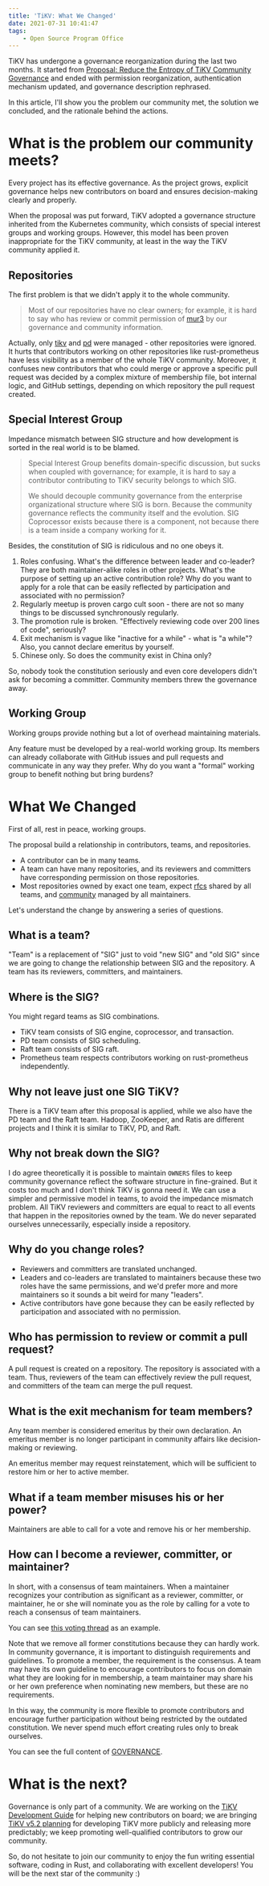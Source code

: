 ```yaml
---
title: 'TiKV: What We Changed'
date: 2021-07-31 10:41:47
tags:
    - Open Source Program Office
---
```


TiKV has undergone a governance reorganization during the last two months. It started from [Proposal: Reduce the Entropy of TiKV Community Governance](https://github.com/tikv/community/issues/118) and ended with permission reorganization, authentication mechanism updated, and governance description rephrased.

In this article, I'll show you the problem our community met, the solution we concluded, and the rationale behind the actions.

<!-- more -->

# What is the problem our community meets?

Every project has its effective governance. As the project grows, explicit governance helps new contributors on board and ensures decision-making clearly and properly.

When the proposal was put forward, TiKV adopted a governance structure inherited from the Kubernetes community, which consists of special interest groups and working groups. However, this model has been proven inappropriate for the TiKV community, at least in the way the TiKV community applied it.

## Repositories

The first problem is that we didn't apply it to the whole community.

> Most of our repositories have no clear owners; for example, it is hard to say who has review or commit permission of [mur3](https://github.com/tikv/mur3) by our governance and community information.

Actually, only [tikv](https://github.com/tikv/tikv) and [pd](https://github.com/tikv/pd) were managed - other repositories were ignored. It hurts that contributors working on other repositories like rust-prometheus have less visibility as a member of the whole TiKV community. Moreover, it confuses new contributors that who could merge or approve a specific pull request was decided by a complex mixture of membership file, bot internal logic, and GitHub settings, depending on which repository the pull request created.

## Special Interest Group

Impedance mismatch between SIG structure and how development is sorted in the real world is to be blamed.

> Special Interest Group benefits domain-specific discussion, but sucks when coupled with governance; for example, it is hard to say a contributor contributing to TiKV security belongs to which SIG.
> 
> We should decouple community governance from the enterprise organizational structure where SIG is born. Because the community governance reflects the community itself and the evolution. SIG Coprocessor exists because there is a component, not because there is a team inside a company working for it.

Besides, the constitution of SIG is ridiculous and no one obeys it.

1. Roles confusing. What's the difference between leader and co-leader? They are both maintainer-alike roles in other projects. What's the purpose of setting up an active contribution role? Why do you want to apply for a role that can be easily reflected by participation and associated with no permission?
2. Regularly meetup is proven cargo cult soon - there are not so many things to be discussed synchronously regularly.
3. The promotion rule is broken. "Effectively reviewing code over 200 lines of code", seriously?
4. Exit mechanism is vague like "inactive for a while" - what is "a while"? Also, you cannot declare emeritus by yourself.
5. Chinese only. So does the community exist in China only?

So, nobody took the constitution seriously and even core developers didn't ask for becoming a committer. Community members threw the governance away.

## Working Group

Working groups provide nothing but a lot of overhead maintaining materials.

Any feature must be developed by a real-world working group. Its members can already collaborate with GitHub issues and pull requests and communicate in any way they prefer. Why do you want a "formal" working group to benefit nothing but bring burdens?

# What We Changed

First of all, rest in peace, working groups.

The proposal build a relationship in contributors, teams, and repositories.

* A contributor can be in many teams.
* A team can have many repositories, and its reviewers and committers have corresponding permission on those repositories.
* Most repositories owned by exact one team, expect [rfcs](https://github.com/tikv/rfcs) shared by all teams, and [community](https://github.com/tikv/community) managed by all maintainers.

Let's understand the change by answering a series of questions.

## What is a team?

"Team" is a replacement of "SIG" just to void "new SIG" and "old SIG" since we are going to change the relationship between SIG and the repository. A team has its reviewers, committers, and maintainers.

## Where is the SIG?

You might regard teams as SIG combinations.

* TiKV team consists of SIG engine, coprocessor, and transaction.
* PD team consists of SIG scheduling.
* Raft team consists of SIG raft.
* Prometheus team respects contributors working on rust-prometheus independently.

## Why not leave just one SIG TiKV?

There is a TiKV team after this proposal is applied, while we also have the PD team and the Raft team. Hadoop, ZooKeeper, and Ratis are different projects and I think it is similar to TiKV, PD, and Raft.

## Why not break down the SIG?

I do agree theoretically it is possible to maintain `OWNERS` files to keep community governance reflect the software structure in fine-grained. But it costs too much and I don't think TiKV is gonna need it. We can use a simpler and permissive model in teams, to avoid the impedance mismatch problem. All TiKV reviewers and committers are equal to react to all events that happen in the repositories owned by the team. We do never separated ourselves unnecessarily, especially inside a repository.

## Why do you change roles?

* Reviewers and committers are translated unchanged.
* Leaders and co-leaders are translated to maintainers because these two roles have the same permissions, and we'd prefer more and more maintainers so it sounds a bit weird for many "leaders".
* Active contributors have gone because they can be easily reflected by participation and associated with no permission.

## Who has permission to review or commit a pull request?

A pull request is created on a repository. The repository is associated with a team. Thus, reviewers of the team can effectively review the pull request, and committers of the team can merge the pull request.

## What is the exit mechanism for team members?

Any team member is considered emeritus by their own declaration. An emeritus member is no longer participant in community affairs like decision-making or reviewing.

An emeritus member may request reinstatement, which will be sufficient to restore him or her to active member.

## What if a team member misuses his or her power?

Maintainers are able to call for a vote and remove his or her membership.

## How can I become a reviewer, committer, or maintainer?

In short, with a consensus of team maintainers. When a maintainer recognizes your contribution as significant as a reviewer, committer, or maintainer, he or she will nominate you as the role by calling for a vote to reach a consensus of team maintainers.

You can see [this voting thread](https://github.com/tikv/community/pull/137) as an example.

Note that we remove all former constitutions because they can hardly work. In community governance, it is important to distinguish requirements and guidelines. To promote a member, the requirement is the consensus. A team may have its own guideline to encourage contributors to focus on domain what they are looking for in membership, a team maintainer may share his or her own preference when nominating new members, but these are no requirements.

In this way, the community is more flexible to promote contributors and encourage further participation without being restricted by the outdated constitution. We never spend much effort creating rules only to break ourselves.

You can see the full content of [GOVERNANCE](https://github.com/tikv/community/blob/master/GOVERNANCE.md).

# What is the next?

Governance is only part of a community. We are working on the [TiKV Development Guide](https://internals.tidb.io/t/topic/277) for helping new contributors on board; we are bringing [TiKV v5.2 planning](https://internals.tidb.io/t/topic/235) for developing TiKV more publicly and releasing more predictably; we keep promoting well-qualified contributors to grow our community.

So, do not hesitate to join our community to enjoy the fun writing essential software, coding in Rust, and collaborating with excellent developers! You will be the next star of the community :)
